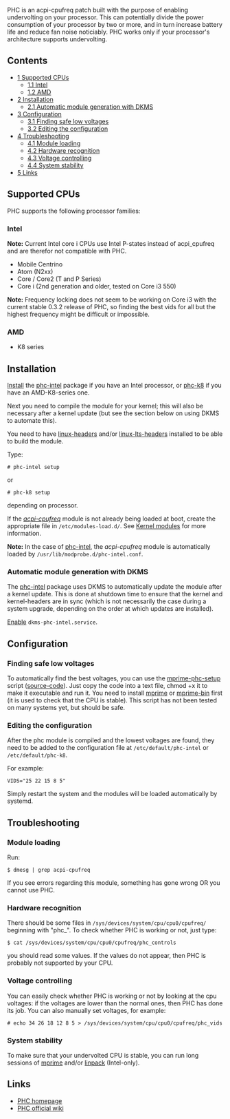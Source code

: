 PHC is an acpi-cpufreq patch built with the purpose of enabling undervolting on your processor. This can potentially divide the power consumption of your processor by two or more, and in turn increase battery life and reduce fan noise noticiably. PHC works only if your processor's architecture supports undervolting.

## Contents

*   [1 Supported CPUs](#Supported_CPUs)
    *   [1.1 Intel](#Intel)
    *   [1.2 AMD](#AMD)
*   [2 Installation](#Installation)
    *   [2.1 Automatic module generation with DKMS](#Automatic_module_generation_with_DKMS)
*   [3 Configuration](#Configuration)
    *   [3.1 Finding safe low voltages](#Finding_safe_low_voltages)
    *   [3.2 Editing the configuration](#Editing_the_configuration)
*   [4 Troubleshooting](#Troubleshooting)
    *   [4.1 Module loading](#Module_loading)
    *   [4.2 Hardware recognition](#Hardware_recognition)
    *   [4.3 Voltage controlling](#Voltage_controlling)
    *   [4.4 System stability](#System_stability)
*   [5 Links](#Links)

## Supported CPUs

PHC supports the following processor families:

### Intel

**Note:** Current Intel core i CPUs use Intel P-states instead of acpi_cpufreq and are therefor not compatible with PHC.

*   Mobile Centrino
*   Atom (N2xx)
*   Core / Core2 (T and P Series)
*   Core i (2nd generation and older, tested on Core i3 550)

**Note:** Frequency locking does not seem to be working on Core i3 with the current stable 0.3.2 release of PHC, so finding the best vids for all but the highest frequency might be difficult or impossible.

### AMD

*   K8 series

## Installation

[Install](/index.php/Install "Install") the [phc-intel](https://aur.archlinux.org/packages/phc-intel/) package if you have an Intel processor, or [phc-k8](https://aur.archlinux.org/packages/phc-k8/) if you have an AMD-K8-series one.

Next you need to compile the module for your kernel; this will also be necessary after a kernel update (but see the section below on using DKMS to automate this).

You need to have [linux-headers](https://www.archlinux.org/packages/?name=linux-headers) and/or [linux-lts-headers](https://www.archlinux.org/packages/?name=linux-lts-headers) installed to be able to build the module.

Type:

```
# phc-intel setup

```

or

```
# phc-k8 setup

```

depending on processor.

If the [*acpi-cpufreq*](/index.php/CPU_frequency_scaling#CPU_frequency_driver "CPU frequency scaling") module is not already being loaded at boot, create the appropriate file in `/etc/modules-load.d/`. See [Kernel modules](/index.php/Kernel_modules "Kernel modules") for more information.

**Note:** In the case of [phc-intel](https://aur.archlinux.org/packages/phc-intel/), the *acpi-cpufreq* module is automatically loaded by `/usr/lib/modprobe.d/phc-intel.conf`.

### Automatic module generation with DKMS

The [phc-intel](https://aur.archlinux.org/packages/phc-intel/) package uses DKMS to automatically update the module after a kernel update. This is done at shutdown time to ensure that the kernel and kernel-headers are in sync (which is not necessarily the case during a system upgrade, depending on the order at which updates are installed).

[Enable](/index.php/Enable "Enable") `dkms-phc-intel.service`.

## Configuration

### Finding safe low voltages

To automatically find the best voltages, you can use the [mprime-phc-setup](https://bbs.archlinux.org/viewtopic.php?pid=1141702#p1141702) script ([source-code](https://bitbucket.org/stqn/shell-tools/src/)). Just copy the code into a text file, chmod +x it to make it executable and run it. You need to install [mprime](https://aur.archlinux.org/packages/mprime/) or [mprime-bin](https://aur.archlinux.org/packages/mprime-bin/) first (it is used to check that the CPU is stable). This script has not been tested on many systems yet, but should be safe.

### Editing the configuration

After the phc module is compiled and the lowest voltages are found, they need to be added to the configuration file at `/etc/default/phc-intel` or `/etc/default/phc-k8`.

For example:

```
VIDS="25 22 15 8 5"

```

Simply restart the system and the modules will be loaded automatically by systemd.

## Troubleshooting

### Module loading

Run:

```
$ dmesg | grep acpi-cpufreq

```

If you see errors regarding this module, something has gone wrong OR you cannot use PHC.

### Hardware recognition

There should be some files in `/sys/devices/system/cpu/cpu0/cpufreq/` beginning with "phc_". To check whether PHC is working or not, just type:

```
$ cat /sys/devices/system/cpu/cpu0/cpufreq/phc_controls

```

you should read some values. If the values do not appear, then PHC is probably not supported by your CPU.

### Voltage controlling

You can easily check whether PHC is working or not by looking at the cpu voltages: if the voltages are lower than the normal ones, then PHC has done its job. You can also manually set voltages, for example:

```
# echo 34 26 18 12 8 5 > /sys/devices/system/cpu/cpu0/cpufreq/phc_vids

```

### System stability

To make sure that your undervolted CPU is stable, you can run long sessions of [mprime](https://aur.archlinux.org/packages/mprime/) and/or [linpack](https://aur.archlinux.org/packages/linpack/) (Intel-only).

## Links

*   [PHC homepage](http://www.linux-phc.org/)
*   [PHC official wiki](http://www.linux-phc.org/wiki/doku.php)
